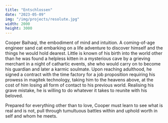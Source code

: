```yaml
---
title: "Entschlossen"
date: "2023-05-09"
img: "/img/projects/resolute.jpg"
width: 2000
height: 3000
---
```


Cooper Baihaqi, the embodiment of mind and intuition. A coming-of-age engineer sand cat embarking on a life adventure to discover himself and the things he would hold dearest. Little is known of his birth into the world other than he was found a helpless kitten in a mysterious cave by a grieving merchant in a night of cathartic events, she who would carry on to become his guardian and later a karmic soulmate. Upon reaching adulthood, he signed a contract with the time factory for a job proposition requiring his prowess in magitek technology, taking him to the heavens above, at the cost of him losing all form of contact to his previous world. Realising his grave mistake, he is willing to do whatever it takes to reunite with his beloved.

Prepared for everything other than to love, Cooper must learn to see what is real and is not, pull through tumultuous battles within and uphold worth in self and whom he meets.
